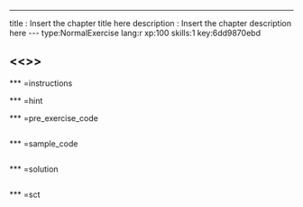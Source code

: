 ---
title       : Insert the chapter title here
description : Insert the chapter description here
--- type:NormalExercise lang:r xp:100 skills:1 key:6dd9870ebd
## <<<New Exercise>>>


*** =instructions

*** =hint

*** =pre_exercise_code
```{r}

```

*** =sample_code
```{r}

```

*** =solution
```{r}

```

*** =sct
```{r}

```
